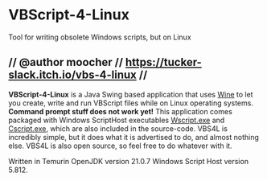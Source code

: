 VBScript-4-Linux
===============

Tool for writing obsolete Windows scripts, but on Linux


// @author moocher // https://tucker-slack.itch.io/vbs-4-linux //
-----------------------------------------------------------------

**VBScript-4-Linux** is a Java Swing based application that uses [Wine](https://gitlab.winehq.org/wine/wine) to let you create, write and run 
VBScript files while on Linux operating systems. **Command prompt stuff does not work yet!** This application comes packaged with Windows ScriptHost executables [Wscript.exe](https://archive.org/details/wscript_202506) 
and [Cscript.exe](https://archive.org/details/cscript_202506), which are also included in the source-code. VBS4L is incredibly simple, but it does what it is advertised to do, and almost nothing else. 
VBS4L is also open source, so feel free to do whatever with it. 

Written in Temurin OpenJDK version 21.0.7
Windows Script Host version 5.812.
